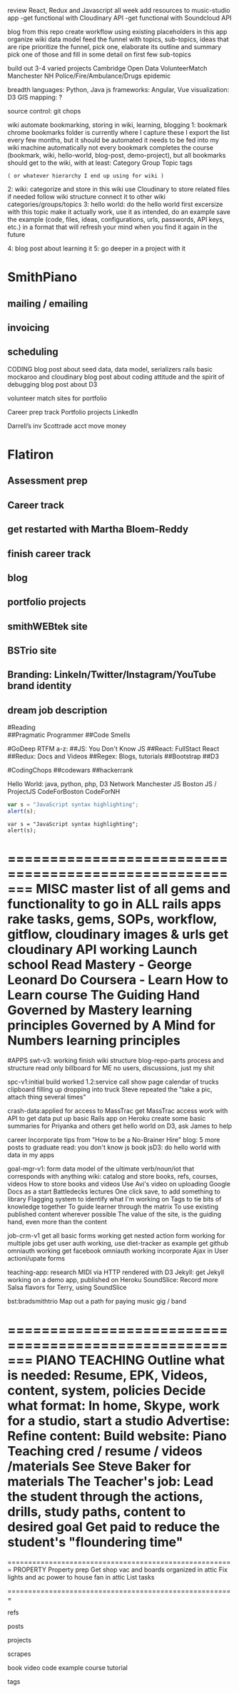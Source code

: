 review React, Redux and Javascript all week
add resources to music-studio app
  -get functional with Cloudinary API
  -get functional with Soundcloud API

blog from this repo
  create workflow using existing placeholders in this app  
  organize wiki data model
    feed the funnel with topics, sub-topics, ideas that are ripe
    prioritize the funnel, pick one, elaborate its outline and summary
    pick one of those and fill in some detail on first few sub-topics


build out 3-4 varied projects 
  Cambridge Open Data
  VolunteerMatch
  Manchester NH Police/Fire/Ambulance/Drugs epidemic

 

breadth
  languages:      Python, Java
  js frameworks:  Angular, Vue
  visualization:  D3
  GIS mapping:    ?

  source control:  git chops


wiki
  automate bookmarking, storing in wiki, learning, blogging
  1: bookmark 
    chrome bookmarks folder is currently where I capture these
    I export the list every few months, but it should be automated
    it needs to be fed into my wiki machine automatically
    not every bookmark completes the course (bookmark, wiki, hello-world, blog-post, demo-project), but all bookmarks should get to the wiki, with at least:
    Category
    Group
    Topic
    tags

    ( or whatever hierarchy I end up using for wiki )


  2: wiki: 
    categorize and store in this wiki
    use Cloudinary to store related files if needed
    follow wiki structure
    connect it to other wiki categories/groups/topics 
  3: hello world: 
    do the hello world first excersize with this topic
    make it actually work, use it as intended, do an example
    save the example (code, files, ideas, configurations, urls, passwords, API keys, etc.) in a format that will refresh your mind when you find it again in the future

  4: blog post about learning it
  5: go deeper in a project with it

 

# SmithPiano
 
  ## mailing / emailing
  ## invoicing
  ## scheduling
 
CODING
blog post about seed data, data model, serializers rails basic mockaroo and cloudinary
blog post about coding attitude and the spirit of debugging
blog post about D3

volunteer match sites for portfolio 

Career prep track
Portfolio projects
LinkedIn

Darrell’s inv
Scottrade acct move money
 

# Flatiron
  ## Assessment prep
  ## Career track
  ## get restarted with Martha Bloem-Reddy
  ## finish career track
  ## blog
  ## portfolio projects
  ## smithWEBtek site
  ## BSTrio site
  ## Branding: LinkeIn/Twitter/Instagram/YouTube brand identity
  ## dream job description
 
#Reading  
  ##Pragmatic Programmer
  ##Code Smells

#GoDeep RTFM a-z: 
  ##JS:     You Don't Know JS
  ##React:  FullStact React
  ##Redux:  Docs and Videos
  ##Regex:  Blogs, tutorials
  ##Bootstrap
  ##D3

#CodingChops
  ##codewars
  ##hackerrank
    

Hello World:
    java, python, php, D3
       Network
    Manchester JS
    Boston JS / ProjectJS
    CodeForBoston
    CodeForNH
 

```javascript
var s = "JavaScript syntax highlighting";
alert(s);
```

```
var s = "JavaScript syntax highlighting";
alert(s);
```

 

=======================================================
MISC
master list of all gems and functionality to go in ALL rails apps
    rake tasks, gems, SOPs, workflow, gitflow, cloudinary images & urls
    get cloudinary API working
    Launch school
        Read Mastery - George Leonard
    Do Coursera - Learn How to Learn course
    The Guiding Hand
    Governed by Mastery learning principles
    Governed by A Mind for Numbers learning principles
=======================================================
#APPS
swt-v3: working
    finish wiki structure
    blog-repo-parts process and structure
    read only billboard for ME no users, discussions, just my shit
 
spc-v1:initial build worked
    1.2:service call show page
        calendar of trucks
        clipboard filling up
        dropping into truck
    Steve repeated the "take a pic, attach thing several times"

crash-data:applied for access to MassTrac
    get MassTrac access
    work with API to get data
    put up basic Rails app on Heroku
    create some basic summaries for Priyanka and others
    get hello world on D3, ask James to help
 
career
    Incorporate tips from "How to be a No-Brainer Hire"
    blog: 5 more posts to graduate
    read:    you don't know js book
    jsD3:    do hello world with data in my apps

goal-mgr-v1:     form data model of the ultimate verb/noun/iot that corresponds with anything
    wiki: catalog and store books, refs, courses, videos
            How to store books and videos
                    Use Avi's video on uploading Google Docs as a start
                            Battledecks lectures
            One click save, to add something to library
            Flagging system to identify what I'm working on
            Tags to tie bits of knowledge together
                    To guide learner through the matrix
                    To use existing published content wherever possible
                    The value of the site, is the guiding hand, even more than the content

job-crm-v1
    get all basic forms working
    get nested action form working for multiple jobs
    get user auth working, use diet-tracker as example
    get github omniauth working
    get facebook omniauth working
    incorporate Ajax in User actioni/upate forms

teaching-app:
    research MIDI via HTTP rendered with D3
    Jekyll:    get Jekyll working on a demo app, published on Heroku 
    SoundSlice:     Record more Salsa flavors for Terry, using SoundSlice

bst:bradsmithtrio
    Map out a path for paying music gig  / band

=======================================================
PIANO TEACHING
    Outline what is needed: Resume, EPK, Videos, content, system, policies
    Decide what format:  In home, Skype, work for a studio, start a studio
    Advertise: 
    Refine content:
    Build website:
    Piano Teaching cred / resume / videos /materials
    See Steve Baker for materials
    The Teacher's job:
            Lead the student through the actions, drills, study paths, content to desired goal
            Get paid to reduce the student's "floundering time"
=======================================================
=======================================================
PROPERTY
Property prep    Get shop vac and boards organized in attic
    Fix lights and ac power to house fan in attic
    List tasks

=======================================================

refs

posts
  
projects

scrapes

book
video
code example
course
tutorial

tags